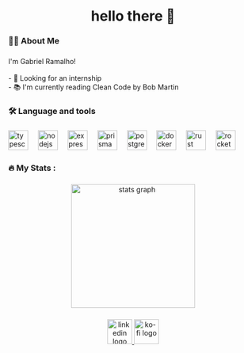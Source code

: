 <h1 align="center">hello there 👋</h1>

###

<h3 align="left">👩‍💻  About Me</h3>

###

<p align="left">I'm Gabriel Ramalho!<br><br>- 🔭 Looking for an internship<br>- 📚  I'm currently reading Clean Code by Bob Martin</p>

###

<h3 align="left">🛠 Language and tools</h3>

###

<div align="left">
  <img src="https://skillicons.dev/icons?i=ts" height="40" alt="typescript logo"  />
  <img width="12" />
  <img src="https://skillicons.dev/icons?i=nodejs" height="40" alt="nodejs logo"  />
  <img width="12" />
  <img src="https://skillicons.dev/icons?i=express" height="40" alt="express logo"  />
  <img width="12" />
  <img src="https://skillicons.dev/icons?i=prisma" height="40" alt="prisma logo"  />
  <img width="12" />
  <img src="https://skillicons.dev/icons?i=postgres" height="40" alt="postgresql logo"  />
  <img width="12" />
  <img src="https://skillicons.dev/icons?i=docker" height="40" alt="docker logo"  />
  <img width="12" />
  <img src="https://skillicons.dev/icons?i=rust" height="40" alt="rust logo"  />
  <img width="12" />
  <img src="https://skillicons.dev/icons?i=rocket" height="40" alt="rocket logo"  />
</div>

###

<h3 align="left">🔥   My Stats :</h3>

###

<div align="center">
  <img src="https://github-readme-stats.vercel.app/api?username=g-ramalho&hide_title=false&hide_rank=false&show_icons=true&include_all_commits=true&count_private=true&disable_animations=false&theme=maroongold&locale=en&hide_border=false&order=1" height="250" alt="stats graph"  />
</div>

###

<div align="center">
  <a href="https://www.linkedin.com/in/gabrielhramalho" target="_blank">
    <img src="https://img.shields.io/static/v1?message=LinkedIn&logo=linkedin&label=&color=ffd95b&logoColor=black&labelColor=&style=for-the-badge" height="50" alt="linkedin logo"  />
  </a>
  <a href="https://ko-fi.com/g_ramalho" target="_blank">
    <img src="https://img.shields.io/static/v1?message=Ko-fi&logo=ko-fi&label=&color=ffd95b&logoColor=black&labelColor=&style=for-the-badge" height="50" alt="ko-fi logo"  />
  </a>
</div>

###
